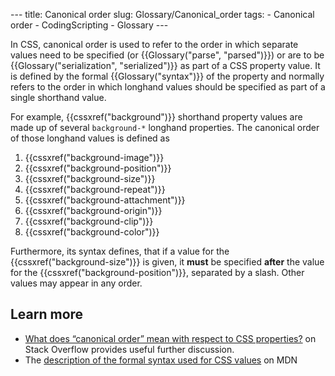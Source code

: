 --- title: Canonical order slug: Glossary/Canonical\_order tags: - Canonical order - CodingScripting - Glossary ---

In CSS, canonical order is used to refer to the order in which separate values need to be specified (or {{Glossary("parse", "parsed")}}) or are to be {{Glossary("serialization", "serialized")}} as part of a CSS property value. It is defined by the formal {{Glossary("syntax")}} of the property and normally refers to the order in which longhand values should be specified as part of a single shorthand value.

For example, {{cssxref("background")}} shorthand property values are made up of several `background-*` longhand properties. The canonical order of those longhand values is defined as

1.  {{cssxref("background-image")}}
2.  {{cssxref("background-position")}}
3.  {{cssxref("background-size")}}
4.  {{cssxref("background-repeat")}}
5.  {{cssxref("background-attachment")}}
6.  {{cssxref("background-origin")}}
7.  {{cssxref("background-clip")}}
8.  {{cssxref("background-color")}}

Furthermore, its syntax defines, that if a value for the {{cssxref("background-size")}} is given, it **must** be specified **after** the value for the {{cssxref("background-position")}}, separated by a slash. Other values may appear in any order.

Learn more
----------

-   [What does “canonical order” mean with respect to CSS properties?](https://stackoverflow.com/questions/28963536/what-does-canonical-order-mean-with-respect-to-css-properties) on Stack Overflow provides useful further discussion.
-   The [description of the formal syntax used for CSS values](/en-US/docs/Web/CSS/Value_definition_syntax) on MDN
